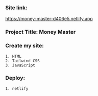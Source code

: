 ### Site link: 
https://money-master-d406e5.netlify.app

### Project Title: Money Master

### Create my site:
    1. HTML
    2. Tailwind CSS
    3. JavaScript

### Deploy:
    1. netlify